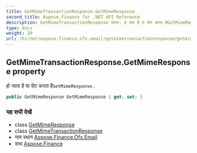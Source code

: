```yaml
---
title: GetMimeTransactionResponse.GetMimeResponse
second_title: Aspose.Finance for .NET API Reference
description: GetMimeTransactionResponse संपत्त. ह जत है य सेट करत हैGetMimeResponse .
type: docs
weight: 20
url: /hi/net/aspose.finance.ofx.email/getmimetransactionresponse/getmimeresponse/
---
```

## GetMimeTransactionResponse.GetMimeResponse property

हो जाता है या सेट करता है`GetMimeResponse` .

```csharp
public GetMimeResponse GetMimeResponse { get; set; }
```

### यह सभी देखें

* class [GetMimeResponse](../../getmimeresponse/)
* class [GetMimeTransactionResponse](../)
* नाम स्थान [Aspose.Finance.Ofx.Email](../../getmimetransactionresponse/)
* सभा [Aspose.Finance](../../../)


